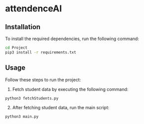 # attendenceAI


## Installation

To install the required dependencies, run the following command:

```bash
cd Project
pip3 install -r requirements.txt
```

## Usage
Follow these steps to run the project:

1. Fetch student data by executing the following command:

```bash
python3 fetchStudents.py
```

2. After fetching student data, run the main script:

```bash
python3 main.py
```



